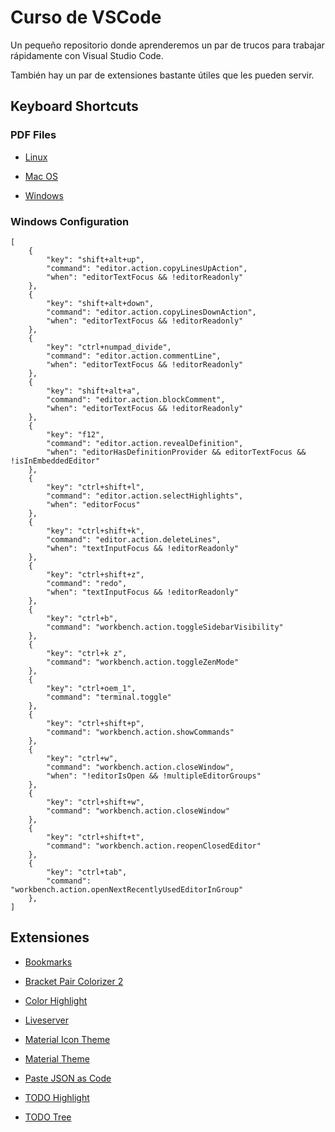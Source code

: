 # Curso de VSCode

Un pequeño repositorio donde aprenderemos un par de trucos para trabajar rápidamente con Visual Studio Code.

También hay un par de extensiones bastante útiles que les pueden servir.

## Keyboard Shortcuts

### PDF Files

* [Linux](./shortcuts/keyboard-shortcuts-linux.pdf)

* [Mac OS](./shortcuts/keyboard-shortcuts-macos.pdf)

* [Windows](./shortcuts/keyboard-shortcuts-windows.pdf)

### Windows Configuration
```
[
    {
        "key": "shift+alt+up",
        "command": "editor.action.copyLinesUpAction",
        "when": "editorTextFocus && !editorReadonly"
    },
    {
        "key": "shift+alt+down",
        "command": "editor.action.copyLinesDownAction",
        "when": "editorTextFocus && !editorReadonly"
    },
    {
        "key": "ctrl+numpad_divide",
        "command": "editor.action.commentLine",
        "when": "editorTextFocus && !editorReadonly"
    },
    {
        "key": "shift+alt+a",
        "command": "editor.action.blockComment",
        "when": "editorTextFocus && !editorReadonly"
    },
    {
        "key": "f12",
        "command": "editor.action.revealDefinition",
        "when": "editorHasDefinitionProvider && editorTextFocus && !isInEmbeddedEditor"
    },
    {
        "key": "ctrl+shift+l",
        "command": "editor.action.selectHighlights",
        "when": "editorFocus"
    },
    {
        "key": "ctrl+shift+k",
        "command": "editor.action.deleteLines",
        "when": "textInputFocus && !editorReadonly"
    },
    {
        "key": "ctrl+shift+z",
        "command": "redo",
        "when": "textInputFocus && !editorReadonly"
    },
    {
        "key": "ctrl+b",
        "command": "workbench.action.toggleSidebarVisibility"
    },
    {
        "key": "ctrl+k z",
        "command": "workbench.action.toggleZenMode"
    },
    {
        "key": "ctrl+oem_1",
        "command": "terminal.toggle"
    },
    {
        "key": "ctrl+shift+p",
        "command": "workbench.action.showCommands"
    },
    {
        "key": "ctrl+w",
        "command": "workbench.action.closeWindow",
        "when": "!editorIsOpen && !multipleEditorGroups"
    },
    {
        "key": "ctrl+shift+w",
        "command": "workbench.action.closeWindow"
    },
    {
        "key": "ctrl+shift+t",
        "command": "workbench.action.reopenClosedEditor"
    },
    {
        "key": "ctrl+tab",
        "command": "workbench.action.openNextRecentlyUsedEditorInGroup"
    },
]
```

## Extensiones

* [Bookmarks](https://marketplace.visualstudio.com/items?itemName=alefragnani.Bookmarks)

* [Bracket Pair Colorizer 2](https://marketplace.visualstudio.com/items?itemName=CoenraadS.bracket-pair-colorizer-2)

* [Color Highlight](https://marketplace.visualstudio.com/items?itemName=naumovs.color-highlight)

* [Liveserver](https://marketplace.visualstudio.com/items?itemName=ritwickdey.LiveServer)

* [Material Icon Theme](https://marketplace.visualstudio.com/items?itemName=PKief.material-icon-theme)

* [Material Theme](https://marketplace.visualstudio.com/items?itemName=Equinusocio.vsc-material-theme)

* [Paste JSON as Code](https://marketplace.visualstudio.com/items?itemName=quicktype.quicktype)

* [TODO Highlight](https://marketplace.visualstudio.com/items?itemName=wayou.vscode-todo-highlight)

* [TODO Tree](https://marketplace.visualstudio.com/items?itemName=Gruntfuggly.todo-tree)
